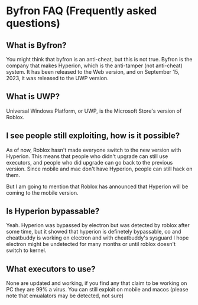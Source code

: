 # Byfron FAQ (Frequently asked questions)

## What is Byfron?

You might think that byfron is an anti-cheat, but this is not true. Byfron is the company that makes Hyperion, which is the anti-tamper (not anti-cheat) system. It has been released to the Web version, and on September 15, 2023, it was released to the UWP version.

## What is UWP?

Universal Windows Platform, or UWP, is the Microsoft Store's version of Roblox.

## I see people still exploiting, how is it possible?

As of now, Roblox hasn't made everyone switch to the new version with Hyperion. This means that people who didn't upgrade can still use executors, and people who did upgrade can go back to the previous version.
Since mobile and mac don't have Hyperion, people can still hack on them.

But I am going to mention that Roblox has announced that Hyperion will be coming to the mobile version.

## Is Hyperion bypassable?

Yeah. Hyperion was bypassed by electron but was detected by roblox after some time, but it showed that hyperion is definetely bypassable, co and cheatbuddy is working on electron and with cheatbuddy's sysguard I hope electron might be undetected for many months or until roblox doesn't switch to kernel.

## What executors to use?

None are updated and working, if you find any that claim to be working on PC they are 99% a virus.
You can still exploit on mobile and macos (please note that emualators may be detected, not sure)
